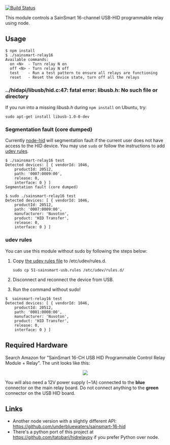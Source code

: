 [![Build Status](https://travis-ci.org/mvines/relay.svg)](https://travis-ci.org/mvines/relay)

This module controls a SainSmart 16-channel USB-HID programmable relay using node. 
## Usage
```
$ npm install
$ ./sainsmart-relay16
Available commands:
  on <N>  - Turn relay N on
  off <N> - Turn relay N off
  test    - Run a test pattern to ensure all relays are functioning
  reset   - Reset the device state, turn off all the relays

```

### ../hidapi/libusb/hid.c:47: fatal error: libusb.h: No such file or directory

If you run into a missing *libusb.h* during `npm install` on Ubuntu, try:

```
sudo apt-get install libusb-1.0-0-dev
```

### Segmentation fault (core dumped)

Currently [node-hid](https://github.com/node-hid/node-hid) will segmentation fault if the current user does not
have access to the HID device. You may use `sudo` or follow the instructions to add [udev rules](#udev-rules).

```
$ ./sainsmart-relay16 test
Detected devices: [ { vendorId: 1046,
    productId: 20512,
    path: '0007:0009:00',
    release: 0,
    interface: 0 } ]
Segmentation fault (core dumped)

$ sudo ./sainsmart-relay16 test
Detected devices: [ { vendorId: 1046,
    productId: 20512,
    path: '0007:0009:00',
    manufacturer: 'Nuvoton',
    product: 'HID Transfer',
    release: 0,
    interface: 0 } ]

```

### udev rules

You can use this module without sudo by following the steps below:

1. Copy [the udev rules file](51-sainsmart-usb.rules) to /etc/udev/rules.d.

    ```
    sudo cp 51-sainsmart-usb.rules /etc/udev/rules.d/
    ```

2. Disconnect and reconnect the device from USB.

3. Run the command without sudo!

```
$  sainsmart-relay16 test
Detected devices: [ { vendorId: 1046,
    productId: 20512,
    path: '0001:0008:00',
    manufacturer: 'Nuvoton',
    product: 'HID Transfer',
    release: 0,
    interface: 0 } ]
```

## Required Hardware
Search Amazon for "SainSmart 16-CH USB HID Programmable Control Relay Module +
Relay".  The unit looks like this:

<p align="center">
<img src="https://github.com/mvines/relay/raw/master/relay.jpg"/>
</p>

You will also need a 12V power supply (~1A) connected to the **blue**
connector on the main relay board.  Do not connect anything to the **green** connector
on the USB HID board.

## Links
* Another node version with a slightly different API: https://github.com/underbluewaters/sainsmart-16-hid
* There's a python port of this project at https://github.com/tatobari/hidrelaypy if you prefer Python over node.
